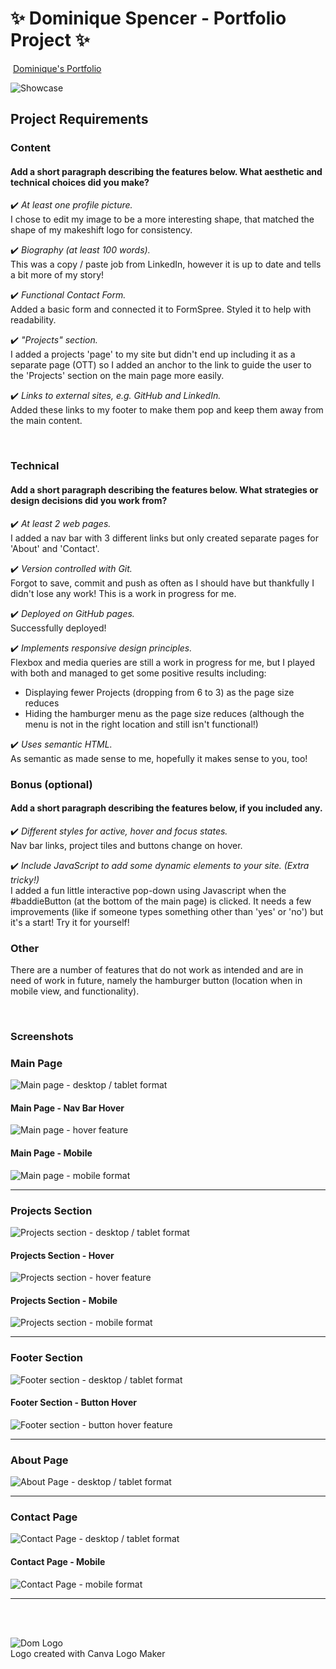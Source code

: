 #  ✨ Dominique Spencer - Portfolio Project ✨
​
[Dominique's Portfolio](https://domspenc.github.io/)

![Showcase](./screen-grabs/showcase-gif.gif)
​
## Project Requirements


### Content
#### Add a short paragraph describing the features below. What aesthetic and technical choices did you make?
✔️ <em>At least one profile picture.</em> </br>
I chose to edit my image to be a more interesting shape, that matched the shape of my makeshift logo for consistency.


✔️ <em>Biography (at least 100 words).</em> </br>
This was a copy / paste job from LinkedIn, however it is up to date and tells a bit more of my story!


✔️ <em>Functional Contact Form.</em> </br>
Added a basic form and connected it to FormSpree. Styled it to help with readability.


✔️ <em>"Projects" section.</em> </br>
I added a projects 'page' to my site but didn't end up including it as a separate page (OTT) so I added an anchor to the link to guide the user to the 'Projects' section on the main page more easily.


✔️ <em>Links to external sites, e.g. GitHub and LinkedIn.</em> </br>
Added these links to my footer to make them pop and keep them away from the main content.


​
### Technical
#### Add a short paragraph describing the features below. What strategies or design decisions did you work from?
✔️ <em>At least 2 web pages.</em> </br>
I added a nav bar with 3 different links but only created separate pages for 'About' and 'Contact'.


✔️ <em>Version controlled with Git.</em> </br>
Forgot to save, commit and push as often as I should have but thankfully I didn't lose any work! This is a work in progress for me.


✔️ <em>Deployed on GitHub pages.</em> </br>
Successfully deployed!


✔️ <em>Implements responsive design principles.</em> </br>
Flexbox and media queries are still a work in progress for me, but I played with both and managed to get some positive results including:
- Displaying fewer Projects (dropping from 6 to 3) as the page size reduces
- Hiding the hamburger menu as the page size reduces (although the menu is not in the right location and still isn't functional!)


✔️ <em>Uses semantic HTML.</em> </br>
As semantic as made sense to me, hopefully it makes sense to you, too!


### Bonus (optional)
#### Add a short paragraph describing the features below, if you included any.
✔️ <em>Different styles for active, hover and focus states.</em> </br>
Nav bar links, project tiles and buttons change on hover.


✔️ <em>Include JavaScript to add some dynamic elements to your site. (Extra tricky!)</em> </br>
I added a fun little interactive pop-down using Javascript when the #baddieButton (at the bottom of the main page) is clicked.
It needs a few improvements (like if someone types something other than 'yes' or 'no') but it's a start! Try it for yourself!

### Other
There are a number of features that do not work as intended and are in need of work in future, namely the hamburger button (location when in mobile view, and functionality).

​
### Screenshots


### Main Page  
![Main page - desktop / tablet format](./screen-grabs/main-page.png)


#### Main Page - Nav Bar Hover
![Main page - hover feature](./screen-grabs/main-page-navbar-hover.png)


#### Main Page - Mobile
![Main page - mobile format](./screen-grabs/main-page-mobile.png)


---


### Projects Section  
![Projects section - desktop / tablet format](./screen-grabs/projects.png)


#### Projects Section - Hover  
![Projects section - hover feature](./screen-grabs/projects-hover.png)


#### Projects Section - Mobile
![Projects section - mobile format](./screen-grabs/projects-mobile.png)


---


### Footer Section  
![Footer section - desktop / tablet format](./screen-grabs/footer.png)


#### Footer Section - Button Hover  
![Footer section - button hover feature](./screen-grabs/footer-button-hover.png)


---


### About Page  
![About Page - desktop / tablet format](./screen-grabs/about-page.png)


---


### Contact Page  
![Contact Page - desktop / tablet format](./screen-grabs/contact-page.png)


#### Contact Page  - Mobile
![Contact Page - mobile format](./screen-grabs/contact-page-mobile.png)


---


</br>
</br>

![Dom Logo](./img/dom-logo-pink.svg) </br>
Logo created with Canva Logo Maker







